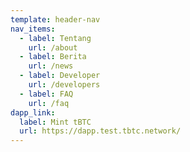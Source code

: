 ```yaml
---
template: header-nav
nav_items:
  - label: Tentang
    url: /about
  - label: Berita
    url: /news
  - label: Developer
    url: /developers
  - label: FAQ
    url: /faq
dapp_link:
  label: Mint tBTC
  url: https://dapp.test.tbtc.network/
---
```

